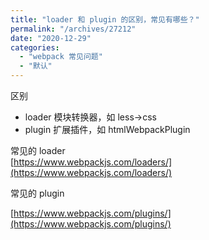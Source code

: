 ```yaml
---
title: "loader 和 plugin 的区别，常见有哪些？"
permalink: "/archives/27212"
date: "2020-12-29"
categories: 
  - "webpack 常见问题"
  - "默认"
---
```


区别

- loader 模块转换器，如 less->css
- plugin 扩展插件，如 htmlWebpackPlugin

常见的 loader  
[https://www.webpackjs.com/loaders/](https://www.webpackjs.com/loaders/)

常见的 plugin

[https://www.webpackjs.com/plugins/](https://www.webpackjs.com/plugins/)
